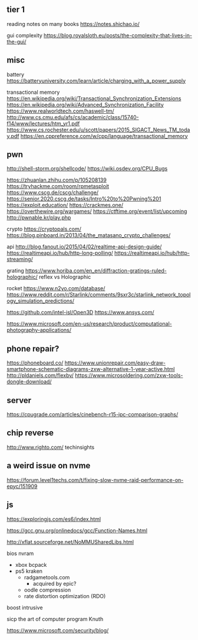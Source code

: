 ## tier 1

reading notes on many books
https://notes.shichao.io/

gui complexity
https://blog.royalsloth.eu/posts/the-complexity-that-lives-in-the-gui/

## misc

battery
https://batteryuniversity.com/learn/article/charging_with_a_power_supply

transactional memory
https://en.wikipedia.org/wiki/Transactional_Synchronization_Extensions
https://en.wikipedia.org/wiki/Advanced_Synchronization_Facility
https://www.realworldtech.com/haswell-tm/
http://www.cs.cmu.edu/afs/cs/academic/class/15740-f14/www/lectures/htm_yr1.pdf
https://www.cs.rochester.edu/u/scott/papers/2015_SIGACT_News_TM_today.pdf
https://en.cppreference.com/w/cpp/language/transactional_memory

## pwn

http://shell-storm.org/shellcode/
https://wiki.osdev.org/CPU_Bugs

https://zhuanlan.zhihu.com/p/105208139
https://tryhackme.com/room/rpmetasploit
https://www.cscg.de/cscg/challenge/
https://senior.2020.cscg.de/tasks/Intro%20to%20Pwning%201
https://exploit.education/
https://crackmes.one/
https://overthewire.org/wargames/
https://ctftime.org/event/list/upcoming
http://pwnable.kr/play.php

crypto
https://cryptopals.com/
https://blog.pinboard.in/2013/04/the_matasano_crypto_challenges/

api
http://blog.fanout.io/2015/04/02/realtime-api-design-guide/
https://realtimeapi.io/hub/http-long-polling/
https://realtimeapi.io/hub/http-streaming/

grating
https://www.horiba.com/en_en/diffraction-gratings-ruled-holographic/
reflex vs Holographic

rocket
https://www.n2yo.com/database/
https://www.reddit.com/r/Starlink/comments/9sxr3c/starlink_network_topology_simulation_predictions/

https://github.com/intel-isl/Open3D
https://www.ansys.com/

https://www.microsoft.com/en-us/research/product/computational-photography-applications/

## phone repair?

https://phoneboard.co/
https://www.unionrepair.com/easy-draw-smartphone-schematic-diagrams-zxw-alternative-1-year-active.html
http://pldaniels.com/flexbv/
https://www.microsoldering.com/zxw-tools-dongle-download/

## server

https://cpugrade.com/articles/cinebench-r15-ipc-comparison-graphs/

## chip reverse

http://www.righto.com/
techinsights

## a weird issue on nvme

https://forum.level1techs.com/t/fixing-slow-nvme-raid-performance-on-epyc/151909

## js
https://exploringjs.com/es6/index.html


https://gcc.gnu.org/onlinedocs/gcc/Function-Names.html

http://xflat.sourceforge.net/NoMMUSharedLibs.html

bios nvram

- xbox bcpack
- ps5 kraken
  - radgametools.com
    - acquired by epic?
  - oodle compression
  - rate distortion optimization (RDO)
  
boost intrusive

sicp
the art of computer program Knuth

https://www.microsoft.com/security/blog/
